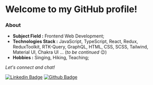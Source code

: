 # **Welcome to my GitHub profile!** 

### About

- **Subject Field :** Frontend Web Development;
-  **Technologies Stack :** JavaScript, TypeScript, React, Redux, ReduxToolkit, RTK-Query, GraphQL, HTML, CSS, SCSS, Tailwind, Material UI, Chakra UI ... (<i>to be continued</i> :wink:)
-  **Hobbies :** Singing, Hiking, Teaching;




<p align="left"> 
  <i> Let's connect and chat! </i>
</p>


[![Linkedin Badge](https://img.shields.io/badge/linkedin-%230077B5.svg?&style=for-the-badge&logo=linkedin&logoColor=white)](https://www.linkedin.com/in/olehbiletskyi/)
[![Github Badge](https://img.shields.io/badge/github-%23100000.svg?&style=for-the-badge&logo=github&logoColor=white)](https://github.com/olehbiletskyi?tab=repositories)






